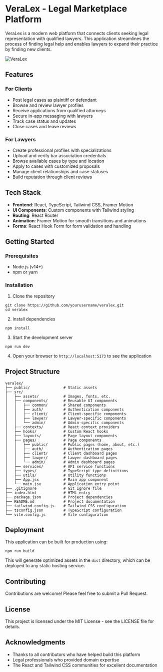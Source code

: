 # VeraLex - Legal Marketplace Platform

VeraLex is a modern web platform that connects clients seeking legal representation with qualified lawyers. This application streamlines the process of finding legal help and enables lawyers to expand their practice by finding new clients.

![VeraLex](https://images.unsplash.com/photo-1589578527966-fdac0f44566c?ixlib=rb-4.0.3&ixid=M3wxMjA3fDB8MHxwaG90by1wYWdlfHx8fGVufDB8fHx8fA%3D%3D&auto=format&fit=crop&w=800&q=80)

## Features

### For Clients
- Post legal cases as plaintiff or defendant
- Browse and review lawyer profiles
- Receive applications from qualified attorneys
- Secure in-app messaging with lawyers
- Track case status and updates
- Close cases and leave reviews

### For Lawyers
- Create professional profiles with specializations
- Upload and verify bar association credentials
- Browse available cases by type and location
- Apply to cases with customized proposals
- Manage client relationships and case statuses
- Build reputation through client reviews

## Tech Stack

- **Frontend**: React, TypeScript, Tailwind CSS, Framer Motion
- **UI Components**: Custom components with Tailwind styling
- **Routing**: React Router
- **Animation**: Framer Motion for smooth transitions and animations
- **Forms**: React Hook Form for form validation and handling

## Getting Started

### Prerequisites

- Node.js (v14+)
- npm or yarn

### Installation

1. Clone the repository
```
git clone https://github.com/yourusername/veralex.git
cd veralex
```

2. Install dependencies
```
npm install
```

3. Start the development server
```
npm run dev
```

4. Open your browser to `http://localhost:5173` to see the application

## Project Structure

```
veralex/
├── public/               # Static assets
├── src/
│   ├── assets/           # Images, fonts, etc.
│   ├── components/       # Reusable UI components
│   │   ├── common/       # Shared components
│   │   ├── auth/         # Authentication components
│   │   ├── client/       # Client-specific components
│   │   ├── lawyer/       # Lawyer-specific components
│   │   └── admin/        # Admin-specific components
│   ├── contexts/         # React context providers
│   ├── hooks/            # Custom React hooks
│   ├── layouts/          # Page layout components
│   ├── pages/            # Page components
│   │   ├── public/       # Public pages (home, about, etc.)
│   │   ├── auth/         # Authentication pages
│   │   ├── client/       # Client dashboard pages
│   │   ├── lawyer/       # Lawyer dashboard pages
│   │   └── admin/        # Admin dashboard pages
│   ├── services/         # API service functions
│   ├── types/            # TypeScript type definitions
│   ├── utils/            # Utility functions
│   ├── App.jsx           # Main app component
│   └── main.jsx          # Application entry point
├── .gitignore            # Git ignore file
├── index.html            # HTML entry
├── package.json          # Project dependencies
├── README.md             # Project documentation
├── tailwind.config.js    # Tailwind CSS configuration
├── tsconfig.json         # TypeScript configuration
└── vite.config.js        # Vite configuration
```

## Deployment

This application can be built for production using:

```
npm run build
```

This will generate optimized assets in the `dist` directory, which can be deployed to any static hosting service.

## Contributing

Contributions are welcome! Please feel free to submit a Pull Request.

## License

This project is licensed under the MIT License - see the LICENSE file for details.

## Acknowledgments

- Thanks to all contributors who have helped build this platform
- Legal professionals who provided domain expertise
- The React and Tailwind CSS communities for excellent documentation
